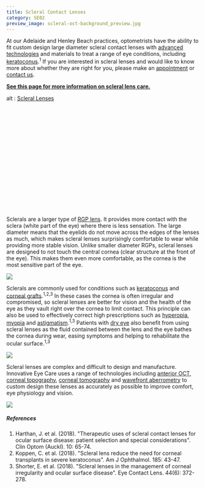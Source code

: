```yaml
---
title: Scleral Contact Lenses
category: SE02
preview_image: scleral-oct-background_preview.jpg
---
```

<div class="employee-heading">
<p>At our Adelaide and Henley Beach practices, optometrists have the ability to fit custom design large diameter scleral contact lenses with <a href="/what-we-do/oct">advanced technologies</a> and materials to treat a range of eye conditions, including <a href="/what-we-do/keratoconus">keratoconus</a>.<sup>1</sup> If you are interested in scleral lenses and would like to know more about whether they are right for you, please make an <a href="/what-we-do/eye-exam">appointment</a> or <a href="/contact">contact us</a>.

**[See this page for more information on scleral lens care.](https://www.innovativeeyecare.com.au/patient-resources/care-of-scleral-lenses/)**

<div class="myWrapper" style="position: relative; padding-bottom: 56.25%; height: 0;"><!--\\\\\\\[if IE]><iframe frameborder="0" type="text/html" src="https://2689-2347.captiv8online.com/animations/embed/one/scleral-lenses?player_width=100%&player_height=100%&site_company_language=34&autostart=false" width="100%" height="100%" style="position:absolute;top:0;left:0;width:100%;height:100%;"></iframe><!\\\\\\\[endif]--><!--\\\\\\\[if !IE]> <--><object data="https://2689-2347.captiv8online.com/animations/embed/one/scleral-lenses?player_width=100%&player_height=100%&site_company_language=34&autostart=false" type="text/html" width="100%" height="100%" style="position:absolute;top:0;left:0;width:100%;height:100%;">  alt : <a href="https://2689-2347.captiv8online.com/animations/embed/one/scleral-lenses?player_width=100%&player_height=100%&site_company_language=34&autostart=false">Scleral Lenses</a></object><!--> <!\\\\\\\[endif]--></div>

<br>

Sclerals are a larger type of [RGP lens](/what-we-do/gas-permeable-contact-lenses). It provides more contact with the sclera (white part of the eye) where there is less sensation. The large diameter means that the eyelids do not move across the edges of the lenses as much, which makes scleral lenses surprisingly comfortable to wear while providing more stable vision. Unlike smaller diameter RGPs, scleral lenses are designed to not touch the central cornea (clear structure at the front of the eye). This makes them even more comfortable, as the cornea is the most sensitive part of the eye.

![](/uploads/scleral-oct-background.jpg)

Sclerals are commonly used for conditions such as [keratoconus](/what-we-do/keratoconus) and [corneal grafts](/what-we-do/corneal-grafts).<sup>1,2,3</sup> In these cases the cornea is often irregular and compromised, so scleral lenses are better for vision and the health of the eye as they vault right over the cornea to limit contact. This principle can also be used to effectively correct high prescriptions such as [hyperopia](/what-we-do/hyperopia), [myopia](/what-we-do/myopia) and [astigmatism](/what-we-do/astigmatism).<sup>1,3</sup> Patients with [dry eye](/what-we-do/dry-eye-disease) also benefit from using scleral lenses as the fluid contained between the lens and the eye bathes the cornea during wear, easing symptoms and helping to rehabilitate the ocular surface.<sup>1,3</sup>

![](/uploads/scleral-5.jpg)

Scleral lenses are complex and difficult to design and manufacture. Innovative Eye Care uses a range of technologies including [anterior OCT](https://www.innovativeeyecare.com.au/what-we-do/oct), [corneal topography](/what-we-do/corneal-topography), [corneal tomography](https://www.innovativeeyecare.com.au/what-we-do/corneal-tomography) and [wavefront aberrometry](https://www.innovativeeyecare.com.au/what-we-do/wavefront-aberrometry) to custom design these lenses as accurately as possible to improve comfort, eye physiology and vision.

![](/uploads/esp.jpg)

##### References

1. Harthan, J. et al. (2018). "Therapeutic uses of scleral contact lenses for ocular surface disease: patient selection and special considerations". Clin Optom (Auckl). 10: 65-74. 
2. Koppen, C. et al. (2018). "Scleral lens reduce the need for corneal transplants in severe keratoconus". Am J Ophthalmol. 185: 43-47. 
3. Shorter, E. et al. (2018). "Scleral lenses in the management of corneal irregularity and ocular surface disease". Eye Contact Lens. 44(6): 372-278.